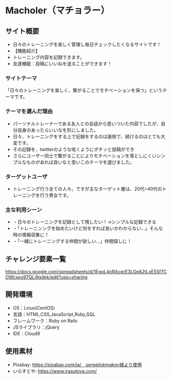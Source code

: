 # Macholer（マチョラー）

## サイト概要
- 日々のトレーニングを楽しく管理し毎日チェックしたくなるサイトです！
- 【機能紹介】
- トレーニング内容を記録できます。
- 友達機能：投稿にいいねを送ることができます！

### サイトテーマ
「日々のトレーニングを楽しく、繋がることでモチベーションを保つ」というテーマです。


### テーマを選んだ理由
- パーソナルトレーナーである友人との会話から思いついた内容でしたが、自分自身のあったらいいなを形にしました。
- 日々、トレーニングをする上で記録をするのは面倒で、続けるのはとても大変です。
- その記録を、twitterのような呟くようにポチッと投稿ができ
- さらにユーザー同士で繋がることによりモチベーションを落としにくいシンプルなものがあれば良いなと思いこのテーマを選びました。

### ターゲットユーザ
- トレーニング行う全ての人々。ですが主なターゲット層は、20代~40代のトレーニングを行う男女です。

### 主な利用シーン
- ・日々のトレーニングを記録として残したい！→シンプルな記録できる
- ・「トレーニンングを始めたいけど何をすれば良いかわからない...」そんな時の情報収集に！
- ・「一緒にトレーニングする仲間が欲しい...」仲間探しに！

## チャレンジ要素一覧
https://docs.google.com/spreadsheets/d/1EggL4oRAcprE3LGeA2tLxE5Sf7COWcxpo97QLi9qdek/edit?usp=sharing

## 開発環境
- OS：Linux(CentOS)
- 言語：HTML,CSS,JavaScript,Ruby,SQL
- フレームワーク：Ruby on Rails
- JSライブラリ：jQuery
- IDE：Cloud9

## 使用素材
- Pixabay: https://pixabay.com/ja/　sergeitokmakov様より使用
- いらすとや: https://www.irasutoya.com/

